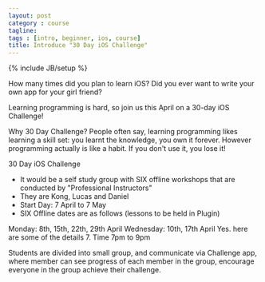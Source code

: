 ```yaml
---
layout: post
category : course
tagline: 
tags : [intro, beginner, ios, course]
title: Introduce "30 Day iOS Challenge"
---
```

{% include JB/setup %}

How many times did you plan to learn iOS?
Did you ever want to write your own app for your girl friend?

Learning programming is hard, so join us this April on a 30-day iOS Challenge!

Why 30 Day Challenge?
People often say, learning programming likes learning a skill set: you learnt the knowledge, you own it forever. 
However programming actually is like a habit. If you don't use it, you lose it!

30 Day iOS Challenge 

- It would be a self study group with SIX offline workshops that are conducted by "Professional Instructors"
- They are Kong, Lucas and Daniel 
- Start Day: 7 April to 7 May
- SIX Offline dates are as follows (lessons to be held in Plugin)

Monday: 8th, 15th, 22th, 29th April
Wednesday: 10th, 17th April
Yes. here are some of the details
7. Time 7pm to 9pm

Students are divided into small group, and communicate via Challenge app, where member can see progress of each member in the group, encourage everyone in the group achieve their challenge.


